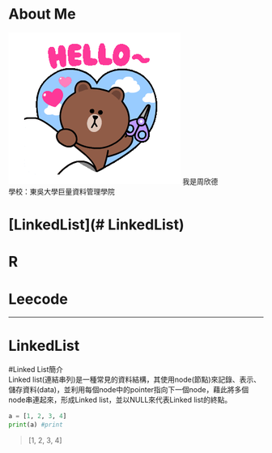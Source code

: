 # About Me
<img src='tenor.gif'>
我是周欣德</br>
學校：東吳大學巨量資料管理學院


# [LinkedList](# LinkedList)  
# R
# Leecode 
----------
# **LinkedList**
#Linked List簡介</br>
Linked list(連結串列)是一種常見的資料結構，其使用node(節點)來記錄、表示、儲存資料(data)，並利用每個node中的pointer指向下一個node，藉此將多個node串連起來，形成Linked list，並以NULL來代表Linked list的終點。
```python
a = [1, 2, 3, 4]
print(a) #print
```
> [1, 2, 3, 4]
